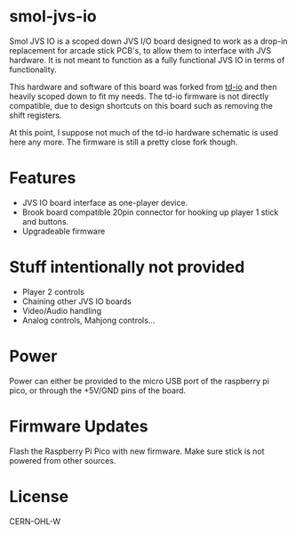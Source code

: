 # smol-jvs-io

Smol JVS IO is a scoped down JVS I/O board designed to work as a drop-in replacement for arcade stick PCB's, to allow them to interface with JVS hardware. It is not meant to function as a fully functional JVS IO in terms of functionality.

This hardware and software of this board was forked from [td-io](https://github.com/tdaede/td-io) and then heavily scoped down to fit my needs. The td-io firmware is not directly compatible, due to design shortcuts on this board such as removing the shift registers.

At this point, I suppose not much of the td-io hardware schematic is used here any more. The firmware is still a pretty close fork though.

# Features

* JVS IO board interface as one-player device.
* Brook board compatible 20pin connector for hooking up player 1 stick and buttons.
* Upgradeable firmware

# Stuff intentionally not provided

* Player 2 controls
* Chaining other JVS IO boards
* Video/Audio handling
* Analog controls, Mahjong controls...

# Power

Power can either be provided to the micro USB port of the raspberry pi pico, or through the +5V/GND pins of the board.

# Firmware Updates

Flash the Raspberry Pi Pico with new firmware. Make sure stick is not powered from other sources.

# License

CERN-OHL-W
